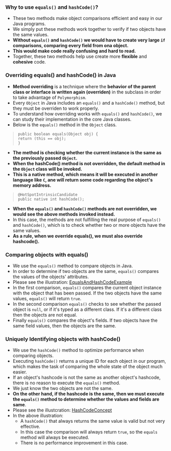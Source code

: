 ### Why to use `equals()` and `hashCode()`?
* These two methods make object comparisons efficient and easy in our Java programs.
* We simply put these methods work together to verify if two objects have the same values.
* __Without `equals()` and `hashCode()` we would have to create very large `if` comparisons, comparing every field from ona object.__
* __This would make code really confusing and hard to read.__
* Together, these two methods help use create more __flexible__ and __cohesive__ code.

### Overriding equals() and hashCode() in Java
* __Method overriding__ is a technique where the __behavior of the parent class or interface is written again (overriden)__ in the subclass in order to take advantage of `Polymorphism`.
* Every `Object` in Java includes an `equals()` and a `hashCode()` method, but they must be overriden to work properly.
* To understand how overriding works with `equals()` and `hashCode()`, we can study their implementation in the core Java classes.
* Below is the `equals()` method in the `Object` class. 
 >`public boolean equals(Object obj) {`<br/>
 >`return (this == obj);`<br/>
 > `}`
* __The method is checking whether the current instance is the same as the previously passed `Object`.__
* __When the hashCode() method is not overridden, the default method in the `Object` class will be invoked.__
* __This is a native method, which means it will be executed in another language like `C`, ane will return some code regarding the object's memory address.__
 >`@HotSpotIntrinsicCandidate`<br/>
 > `public native int hashCode();`
* __When the `equals()` and `hashCode()` methods are not overridden, we would see the above methods invoked instead.__
* In this case, the methods are not fulfilling the real purpose of `equals()` and `hashCode()`, which is to check whether two or more objects have the same values.
* __As a rule, when we override equals(), we must also override hashcode().__

### Comparing objects with equals()
* We use the `equals()` method to compare objects in Java.
* In order to determine if two objects are the same, `equals()` compares the values of the objects' attributes.
* Please see the illustration: [EqualsAndHashCodeExample](src/EqualsAndHashCodeExample.java)
 * In the first comparison, `equals()` compares the current object instance with the object that has been passed. 
   If the two objects have the same values, `equals()` will return `true`.
 * In the second comparison `equals()` checks to see whether the passed object is `null`, or if it's typed as a different class.
   If it's a different class then the objects are not equal.
 * Finally `equals()` compares the object's fields. If two objects have the same field values, then the objects are the same.

### Uniquely Identifying objects with hashCode()
* We use the `hashCode()` method to optimize performance when comparing objects.
* Executing `hashCode()` returns a unique ID for each object in our program, which makes the task of comparing the whole state of the object much 
easier.
* If an object's hashcode is not the same as another object's hashcode, there is no reason to execute the `equals()` method.
* We just know the two objects are not the same.
* __On the other hand, if the hashcode is the same, then we must execute the `equals()` method to determine whether the values and fields are same__.
* Please see the illustcration: [HashCodeConcept](src/HashCodeConcept.java)
* In the above illustration:
    * A `hashCode()` that always returns the same value is valid but not very effective.
    * In this case the comparison will always return `true`, so the `equals` method will always be executed.
    * There is no performance improvement in this case.
    